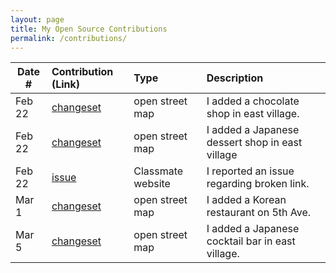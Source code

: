 ```yaml
---
layout: page
title: My Open Source Contributions
permalink: /contributions/
---
```


<!--
Type of the contribution should be "Wikipedia edit", "OpenStreet Map feature", "Documentation", "Course website", "Blog",
"Browse Add-on", etc.

The description should include a brief summary of what you did.

Replace the first row with your own contribution.

-->

| Date # | Contribution (Link)                              | Type            | Description                                     |
| ------ | :----------------------------------------------- | :-------------- | :---------------------------------------------- |
| Feb 22 | [changeset](https://www.openstreetmap.org/changeset/81355023) | open street map | I added a chocolate shop in east village.       |
| Feb 22 | [changeset](https://www.openstreetmap.org/changeset/81355273) | open street map | I added a Japanese dessert shop in east village |
| Feb 22 | [issue](https://github.com/nyu-ossd-s20/kmaraj-weekly/issues/2) | Classmate website | I reported an issue regarding broken link.
| Mar 1 | [changeset](https://www.openstreetmap.org/changeset/81653057) | open street map | I added a Korean restaurant on 5th Ave.
| Mar 5 | [changeset](https://www.openstreetmap.org/changeset/81843126) | open street map | I added a Japanese cocktail bar in east village.
